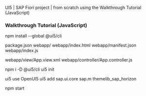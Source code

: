 UI5 | SAP Fiori project | from scratch using the Walkthrough Tutorial (JavaScript)

### Walkthrough Tutorial (JavaScript)

npm install --global @ui5/cli

package.json
webapp/
webapp/index.html
webapp/manifest.json
webapp/index.js

webapp/view/App.view.xml
webapp/controller/App.controller.js

npm i -D @ui5/cli
ui5 init

ui5 use OpenUI5
ui5 add sap.ui.core sap.m themelib_sap_horizon

npm start